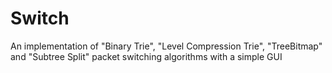 # Switch
An implementation of "Binary Trie", "Level Compression Trie", "TreeBitmap" and "Subtree Split" packet switching algorithms with a simple GUI 
